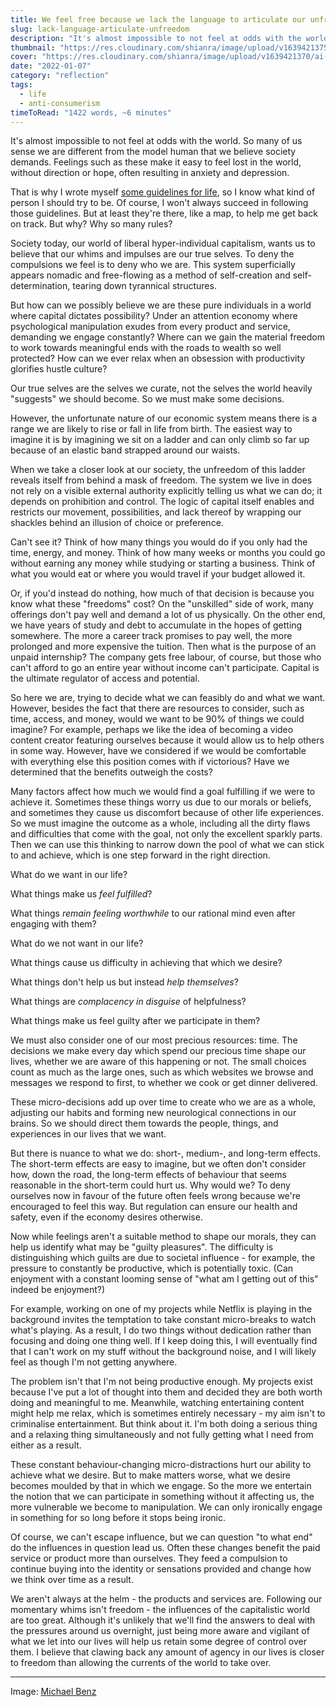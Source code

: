 ```yaml
---
title: We feel free because we lack the language to articulate our unfreedom
slug: lack-language-articulate-unfreedom
description: "It's almost impossible to not feel at odds with the world. That is why I wrote myself some guidelines for life, so I know what kind of person I should try to be. But why? Why so many rules?"
thumbnail: "https://res.cloudinary.com/shianra/image/upload/v1639421375/ai-dreams/covers/thumbnails/michael-benz--IZ2sgQKIhM-unsplash_gjtiub.jpg"
cover: "https://res.cloudinary.com/shianra/image/upload/v1639421370/ai-dreams/covers/michael-benz--IZ2sgQKIhM-unsplash-min_c2jvqx.jpg"
date: "2022-01-07"
category: "reflection"
tags:
  - life
  - anti-consumerism
timeToRead: "1422 words, ~6 minutes"
---
```


It's almost impossible to not feel at odds with the world. So many of us sense we are different from the model human that we believe society demands. Feelings such as these make it easy to feel lost in the world, without direction or hope, often resulting in anxiety and depression.

That is why I wrote myself [some guidelines for life](https://aidreams.world/10-rules-life), so I know what kind of person I should try to be. Of course, I won't always succeed in following those guidelines. But at least they're there, like a map, to help me get back on track. But why? Why so many rules?

Society today, our world of liberal hyper-individual capitalism, wants us to believe that our whims and impulses are our true selves. To deny the compulsions we feel is to deny who we are. This system superficially appears nomadic and free-flowing as a method of self-creation and self-determination, tearing down tyrannical structures.

But how can we possibly believe we are these pure individuals in a world where capital dictates possibility? Under an attention economy where psychological manipulation exudes from every product and service, demanding we engage constantly? Where can we gain the material freedom to work towards meaningful ends with the roads to wealth so well protected? How can we ever relax when an obsession with productivity glorifies hustle culture?

Our true selves are the selves we curate, not the selves the world heavily "suggests" we should become. So we must make some decisions.

However, the unfortunate nature of our economic system means there is a range we are likely to rise or fall in life from birth. The easiest way to imagine it is by imagining we sit on a ladder and can only climb so far up because of an elastic band strapped around our waists.

When we take a closer look at our society, the unfreedom of this ladder reveals itself from behind a mask of freedom. The system we live in does not rely on a visible external authority explicitly telling us what we can do; it depends on prohibition and control. The logic of capital itself enables and restricts our movement, possibilities, and lack thereof by wrapping our shackles behind an illusion of choice or preference.

Can't see it? Think of how many things you would do if you only had the time, energy, and money. Think of how many weeks or months you could go without earning any money while studying or starting a business. Think of what you would eat or where you would travel if your budget allowed it. 

Or, if you'd instead do nothing, how much of that decision is because you know what these "freedoms" cost? On the "unskilled" side of work, many offerings don't pay well and demand a lot of us physically. On the other end, we have years of study and debt to accumulate in the hopes of getting somewhere. The more a career track promises to pay well, the more prolonged and more expensive the tuition. Then what is the purpose of an unpaid internship? The company gets free labour, of course, but those who can't afford to go an entire year without income can't participate. Capital is the ultimate regulator of access and potential.

So here we are, trying to decide what we can feasibly do and what we want. However, besides the fact that there are resources to consider, such as time, access, and money, would we want to be 90% of things we could imagine? For example, perhaps we like the idea of becoming a video content creator featuring ourselves because it would allow us to help others in some way. However, have we considered if we would be comfortable with everything else this position comes with if victorious? Have we determined that the benefits outweigh the costs?

Many factors affect how much we would find a goal fulfilling if we were to achieve it. Sometimes these things worry us due to our morals or beliefs, and sometimes they cause us discomfort because of other life experiences. So we must imagine the outcome as a whole, including all the dirty flaws and difficulties that come with the goal, not only the excellent sparkly parts. Then we can use this thinking to narrow down the pool of what we can stick to and achieve, which is one step forward in the right direction.

<p class="lg:ml-16">What do we want in our life?</p>
<p class="lg:ml-8">What things make us <em class="text-red-600">feel fulfilled</em>?</p>
<p class="lg:ml-0 mb-8">What things <em class="text-red-600">remain feeling worthwhile</em> to our rational mind even after engaging with them?</p>

<p class="lg:ml-24 mt-8">What do we not want in our life?</p>
<p class="lg:ml-32 mb-8">What things cause us difficulty in achieving that which we desire?</p>

<p class="lg:ml-0 mt-8">What things don't help us but instead <em class="text-red-600">help themselves</em>?</p>
<p class="lg:ml-8">What things are <em class="text-red-600">complacency in disguise</em> of helpfulness?</p>
<p class="lg:ml-16 mb-8">What things make us feel guilty after we participate in them?</p>

We must also consider one of our most precious resources: time. The decisions we make every day which spend our precious time shape our lives, whether we are aware of this happening or not. The small choices count as much as the large ones, such as which websites we browse and messages we respond to first, to whether we cook or get dinner delivered.

These micro-decisions add up over time to create who we are as a whole, adjusting our habits and forming new neurological connections in our brains. So we should direct them towards the people, things, and experiences in our lives that we want.

But there is nuance to what we do: short-, medium-, and long-term effects. The short-term effects are easy to imagine, but we often don't consider how, down the road, the long-term effects of behaviour that seems reasonable in the short-term could hurt us. Why would we? To deny ourselves now in favour of the future often feels wrong because we're encouraged to feel this way. But regulation can ensure our health and safety, even if the economy desires otherwise.

Now while feelings aren't a suitable method to shape our morals, they can help us identify what may be "guilty pleasures". The difficulty is distinguishing which guilts are due to societal influence - for example, the pressure to constantly be productive, which is potentially toxic. (Can enjoyment with a constant looming sense of "what am I getting out of this" indeed be enjoyment?)

For example, working on one of my projects while Netflix is playing in the background invites the temptation to take constant micro-breaks to watch what's playing. As a result, I do two things without dedication rather than focusing and doing one thing well. If I keep doing this, I will eventually find that I can't work on my stuff without the background noise, and I will likely feel as though I'm not getting anywhere.

The problem isn't that I'm not being productive enough. My projects exist because I've put a lot of thought into them and decided they are both worth doing and meaningful to me. Meanwhile, watching entertaining content might help me relax, which is sometimes entirely necessary - my aim isn't to criminalise entertainment. But think about it. I'm both doing a serious thing and a relaxing thing simultaneously and not fully getting what I need from either as a result.

These constant behaviour-changing micro-distractions hurt our ability to achieve what we desire. But to make matters worse, what we desire becomes moulded by that in which we engage. So the more we entertain the notion that we can participate in something without it affecting us, the more vulnerable we become to manipulation. We can only ironically engage in something for so long before it stops being ironic.

Of course, we can't escape influence, but we can question "to what end" do the influences in question lead us. Often these changes benefit the paid service or product more than ourselves. They feed a compulsion to continue buying into the identity or sensations provided and change how we think over time as a result.

We aren't always at the helm - the products and services are. Following our momentary whims isn't freedom - the influences of the capitalistic world are too great. Although it's unlikely that we'll find the answers to deal with the pressures around us overnight, just being more aware and vigilant of what we let into our lives will help us retain some degree of control over them. I believe that clawing back any amount of agency in our lives is closer to freedom than allowing the currents of the world to take over.

---

Image: <a href="https://unsplash.com/photos/-IZ2sgQKIhM" rel="noopener" target="_blank">Michael Benz</a>
